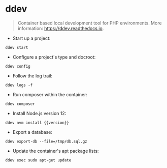 # ddev

> Container based local development tool for PHP environments.
> More information: <https://ddev.readthedocs.io>.

- Start up a project:

`ddev start`

- Configure a project's type and docroot:

`ddev config`

- Follow the log trail:

`ddev logs -f`

- Run composer within the container:

`ddev composer`

- Install Node.js version 12:

`ddev nvm install {{version}}`

- Export a database:

`ddev export-db --file=/tmp/db.sql.gz`

- Update the container's apt package lists:

`ddev exec sudo apt-get update`
